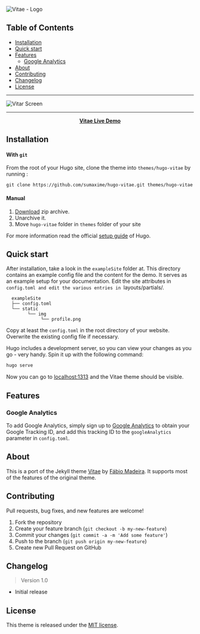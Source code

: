 ![Vitae - Logo][logo]

Table of Contents
-----------------

- [Installation](#installation)
- [Quick start](#quick-start)
- [Features](#features)
  - [Google Analytics](#google-analytics)
- [About](#about)
- [Contributing](#contributing)
- [Changelog](#changelog)
- [License](#license)

********************

![Vitar Screen][screenshot]

********************

<p align="center"><b><a href="https://demo.sumaxi.me/themes/hugo-vitae/">Vitae Live Demo</a></b></p>

Installation
------------

#### With `git`

From the root of your Hugo site, clone the theme into `themes/hugo-vitae` by running : 
```
git clone https://github.com/sumaxime/hugo-vitae.git themes/hugo-vitae
```

#### Manual

1. [Download][zip-archive] zip archive.
2. Unarchive it.
3. Move `hugo-vitae` folder in `themes` folder of your site

For more information read the official [setup guide][hugo-guide] of Hugo.

Quick start
-----------

After installation, take a look in the `exampleSite` folder at. This directory contains an example config file and the content for the demo. It serves as an example setup for your documentation. Edit the site attributes in `config.toml and edit the various entries in `layouts/partials/.

```
  exampleSite
  ├── config.toml
  └── static
        └── img
             └── profile.png
```

Copy at least the `config.toml` in the root directory of your website. Overwrite the existing config file if necessary. 

Hugo includes a development server, so you can view your changes as you go -
very handy. Spin it up with the following command:

``` sh
hugo serve
```

Now you can go to [localhost:1313][local] and the Vitae
theme should be visible.

Features
--------

### Google Analytics

To add Google Analytics, simply sign up to [Google Analytics][g-analytics] to obtain your Google Tracking ID, and add this tracking ID to the `googleAnalytics` parameter in `config.toml`.

About
-----

This is a port of the Jekyll theme [Vitae][vitae-jekyll] by [Fábio Madeira][vitae-author]. It supports most of the features of the original theme.

Contributing
------------

Pull requests, bug fixes, and new features are welcome!

1. Fork the repository
2. Create your feature branch (`git checkout -b my-new-feature`)
3. Commit your changes (`git commit -a -m 'Add some feature'`)
4. Push to the branch (`git push origin my-new-feature`)
5. Create new Pull Request on GitHub

Changelog
---------

> Version 1.0

- Initial release

License
-------

This theme is released under the [MIT license](LICENSE.md).

[logo]: https://i1.sumaxi.me/i/vitae.png
[screenshot]: https://i1.sumaxi.me/i/vitae-screen.png
[hugo]: https://gohugo.io/
[gh-pages]: https://pages.github.com/
[zip-archive]: https://github.com/sumaxime/hugo-vitae/archive/master.zip
[hugo-guide]: https://gohugo.io/overview/installing/
[local]: http://localhost:1313/
[g-analytics]: https://www.google.com/analytics/
[vitae-jekyll]: https://github.com/biomadeira/vitae/
[vitae-author]: https://github.com/biomadeira/
